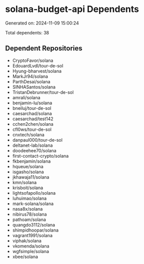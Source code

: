 # solana-budget-api Dependents

Generated on: 2024-11-09 15:00:24

Total dependents: 38

## Dependent Repositories

- CryptoFavor/solana
- EdouardLvdl/tour-de-sol
- Hyung-bharvest/solana
- MarkJr94/solana
- ParthDesai/solana
- SINHASantos/solana
- TristanDebrunner/tour-de-sol
- amrali/solana
- benjamin-lu/solana
- bneiluj/tour-de-sol
- caesarchad/solana
- caesarchad/test142
- cchen2chen/solana
- cfl0ws/tour-de-sol
- cnxtech/solana
- danpaul000/tour-de-sol
- deltanet-lab/solana
- doodeehee70/solana
- first-contact-crypto/solana
- fkbenjamin/solana
- hqueue/solana
- isgasho/solana
- jkhawaja11/solana
- kmn/solana
- krisboit/solana
- lightsofapollo/solana
- luhuimao/solana
- mark-solana/solana
- nasa8x/solana
- nibirus78/solana
- pathoam/solana
- quangdo3112/solana
- shimpidhoopar/solana
- vagrant1991/solana
- viphak/solana
- vkomenda/solana
- wgfsimple/solana
- xbee/solana
